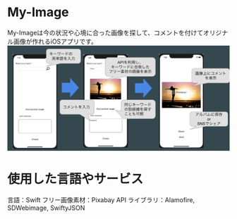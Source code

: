 
# My-Image
My-Imageは今の状況や心境に合った画像を探して、コメントを付けてオリジナル画像が作れるiOSアプリです。
![サンプル](5f8f889aedf1ec481788dae232019208.png)

# 使用した言語やサービス
言語：Swift
フリー画像素材：Pixabay API
ライブラリ：Alamofire, SDWebimage, SwiftyJSON
